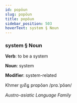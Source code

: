 ```yaml
---
id: popöun
slug: popöun
title: popöun
sidebar_position: 503
hoverText: system § Noun
---
```


### system § Noun

**Verb**: to be a system

**Noun**: system

**Modifier**: system-related

Khmer ប្រព័ន្ធ prɑpŏən /prɑ.ˈpŏən/

*Austro-asiatic Language Family*